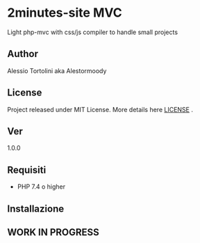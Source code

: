 # 2minutes-site MVC

Light php-mvc with css/js compiler to handle small projects

## Author
Alessio Tortolini aka Alestormoody

## License
Project released under MIT License. More details here [LICENSE](LICENSE) .

## Ver
1.0.0

## Requisiti
- PHP 7.4 o higher

## Installazione

## WORK IN PROGRESS
